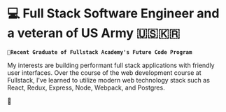 # 💻 Full Stack Software Engineer and a veteran of US Army 🇺🇸🇰🇷

**`🌱Recent Graduate of Fullstack Academy's Future Code Program`** 

My interests are building performant full stack applications with friendly user interfaces. Over the course of the web development course at Fullstack, I've learned to utilize modern web technology stack such as React, Redux, Express, Node, Webpack, and Postgres. 

🔧

